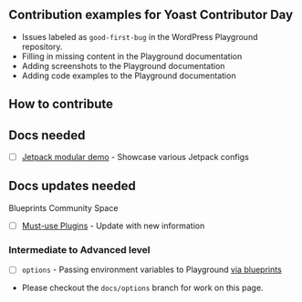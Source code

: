 ## Contribution examples for Yoast Contributor Day
- Issues labeled as `good-first-bug` in the WordPress Playground repository. 
- Filling in missing content in the Playground documentation
- Adding screenshots to the Playground documentation
- Adding code examples to the Playground documentation

## How to contribute

## Docs needed
- [ ] [Jetpack modular demo](./qr-code-demos/jetpack.md) - Showcase various Jetpack configs
  
## Docs updates needed
Blueprints Community Space
- [ ] [Must-use Plugins](./mu-plugins.md) - Update with new information

### Intermediate to Advanced level
- [ ] `options` - Passing environment variables to Playground [via blueprints](./options.md)
 - Please checkout the `docs/options` branch for work on this page.